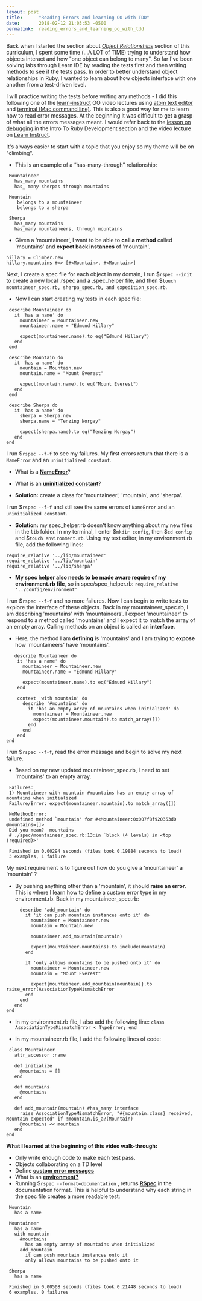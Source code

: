 ```yaml
---
layout: post
title:      "Reading Errors and learning OO with TDD"
date:       2018-02-12 21:03:53 -0500
permalink:  reading_errors_and_learning_oo_with_tdd
---
```



Back when I started the section about *[Object Relationships](https://learn.co/tracks/full-stack-web-development-v4/object-oriented-ruby/object-relationships/intro-to-object-relationships)* section of this curriculum, I spent some time  (...A LOT of TIME) trying to understand how objects interact and how "one object can belong to many".  So far I've been solving labs through Learn IDE  by reading the tests first and then writing methods to see if the tests pass. In order to better understand object relationships in Ruby, I wanted to learn about how objects interface with one another from a test-driven level.  

I will practice writing the tests before writing any methods - I did this following one of the [learn-instruct](http://instruction.learn.co/student/home) OO video lectures using [atom text editor](https://atom.io/) and [terminal (Mac command line)](https://www.davidbaumgold.com/tutorials/command-line/). This is also a good way for me to learn how to read error messages. At the beginning it was difficult to get a grasp of what all the errors messages meant. I would refer back to the [lesson on debugging ](https://learn.co/tracks/full-stack-web-development-v4/intro-to-ruby-development/debugging/reading-error-messages)in the Intro To Ruby Development section and the video lecture on [Learn Instruct](http://instruction.learn.co/student/video_lectures#/179).

It's always easier to start with a topic that you enjoy so my theme will be on "climbing". 
* This is an example of a “has-many-through” relationship:
```
 Mountaineer
   has_many mountains
   has_ many sherpas through mountains

 Mountain
    belongs to a mountaineer
    belongs to a sherpa

 Sherpa
   has_many mountains
   has_many mountaineers, through mountains
```



* Given a 'mountaineer', I want to be able to **call a method** called 'mountains' and **expect back instances** of 'mountain'. 
```
hillary = Climber.new
hillary.mountains #=> [#<Mountain>, #<Mountain>] 
```

Next, I create a spec file for each object in my domain, I run $`rspec --init` to create a new local .rspec and a .spec_helper file, and then $`touch mountaineer_spec.rb, sherpa_spec.rb, and expedition_spec.rb`.  

* Now I can start creating my tests in each spec file:
```
 describe Mountaineer do
   it 'has a name' do
     mountaineer = Mountaineer.new
     mountaineer.name = "Edmund Hillary" 

     expect(mountaineer.name).to eq("Edmund Hillary") 
   end
 end
```
```
 describe Mountain do
   it 'has a name' do
     mountain = Mountain.new
     mountain.name = "Mount Everest" 

     expect(mountain.name).to eq("Mount Everest") 
   end
 end
```
```
 describe Sherpa do
   it 'has a name' do
     sherpa = Sherpa.new
     sherpa.name = "Tenzing Norgay"

     expect(sherpa.name).to eq("Tenzing Norgay")
   end
end
```



I run $`rspec --f-f` to see my failures. My first errors return that there is a `NameError` and an `uninitialized constant`. 

* What is a **[NameError](http://ruby-doc.org/core-2.3.0/NameError.html)**?

* What is an **[uninitialized constant](https://www.thoughtco.com/nameerror-uninitialized-2907928)**?

* **Solution:**  create a class  for 'mountaineer', 'mountain', and 'sherpa'. 

I run $`rspec --f-f` and still see the same errors of `NameError` and an `uninitialized constant`. 

* **Solution:** my spec_helper.rb doesn't know anything about my new files in the `lib` folder. In my terminal, I enter $`mkdir config`, then $`cd config` and $`touch environment.rb`. Using my text editor, in my environment.rb file, add the following lines: 
```
require_relative '../lib/mountaineer'
require_relative '../lib/mountain'
require_relative '../lib/sherpa'
```

* **My spec helper also needs to be made aware require of my environment.rb file**, 
so in spec/spec_helper.rb: `require_relative '../config/environment'`


I run $`rspec --f-f` and no more failures. Now I can  begin to write tests to explore the interface of these objects. Back in my mountaineer_spec.rb,  I am describing 'mountains' with 'mountaineers'.  I expect 'mountaineer' to respond to a method called 'mountains'  and I expect it to match the array of an empty array. Calling methods on an object is called an **interface**.   

* Here, the method I am **defining** is 'mountains' and I am trying to **expose** how 'mountaineers' have 'mountains'. 
```
   describe Mountaineer do
    it 'has a name' do
      mountaineer = Mountaineer.new
      mountaineer.name = "Edmund Hillary"

      expect(mountaineer.name).to eq("Edmund Hillary")
    end

    context 'with mountain' do
      describe '#mountains' do
        it 'has an empty array of mountains when initialized' do
          mountaineer = Mountaineer.new
          expect(mountaineer.mountain).to match_array([])
        end
      end
    end
end
```

I run $`rspec --f-f`, read the error message and begin to solve my next failure. 
* Based on my new updated mountaineer_spec.rb, I need to set 'mountains' to an empty array. 
```
 Failures:
 1) Mountaineer with mountain #mountains has an empty array of mountains when initialized
 Failure/Error: expect(mountaineer.mountain).to match_array([])

 NoMethodError:
 undefined method `mountain' for #<Mountaineer:0x007f8f920353d0 @mountains=[]>
 Did you mean?  mountains
 # ./spec/mountaineer_spec.rb:13:in `block (4 levels) in <top (required)>'

 Finished in 0.00294 seconds (files took 0.19884 seconds to load)
 3 examples, 1 failure
```

My next requirement is to figure out how do you give a 'mountaineer' a 'mountain' ?  

* By pushing anything other than a 'mountain', it should **raise an error**. This is where I learn how to define a custom error type in my environment.rb. Back in my mountaineer_spec.rb:
```
     describe 'add_mountain' do
       it 'it can push mountain instances onto it' do
         mountaineer = Mountaineer.new
         mountain = Mountain.new
 
         mountaineer.add_mountain(mountain)

         expect(mountaineer.mountains).to include(mountain)
       end

       it 'only allows mountains to be pushed onto it' do
         mountaineer = Mountaineer.new
         mountain = "Mount Everest"

         expect{mountaineer.add_mountain(mountain)}.to raise_error(AssociationTypeMismatchError
       end
     end
   end
end
```

* In my environment.rb file, I also add the following line:
`class AssociationTypeMismatchError < TypeError; end`

* In my mountaineer.rb file, I add the following lines of code:
```
 class Mountaineer
   attr_accessor :name

   def initialize
     @mountains = []
   end

   def mountains 
     @mountains
   end
   
   def add_mountain(mountain) #has_many interface
     raise AssociationTypeMismatchError, "#{mountain.class} received, Mountain expected" if !mountain.is_a?(Mountain)
     @mountains << mountain
   end
end
```

**What I learned at the beginning of this video walk-through:**
* Only write enough code to make each test pass.
* Objects collaborating  on a TD level
* Define **[custom error messages ](https://ruby-doc.org/core-2.5.0/Exception.html)**
* What is an **[environment?](http://blog.honeybadger.io/ruby-guide-environment-variables/)**
* Running $`rspec --format=documentation` , returns **[RSpec](http://rspec.info/about/)** in the documentation format. This is helpful to understand why each string in the spec file creates a more readable test:
```
 Mountain
   has a name

 Mountaineer
   has a name
   with mountain
     #mountains
       has an empty array of mountains when initialized
     add_mountain
       it can push mountain instances onto it
       only allows mountains to be pushed onto it

 Sherpa
   has a name

 Finished in 0.00508 seconds (files took 0.21448 seconds to load)
 6 examples, 0 failures
```
